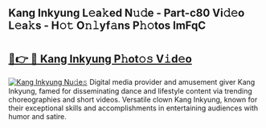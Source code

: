 ## Kang Inkyung L𝚎a𝚔ed N𝚞𝚍e - Part-c80 Vi𝚍𝚎o L𝚎a𝚔s - H𝚘𝚝 O𝚗𝚕yf𝚊ns P𝚑𝚘tos lmFqC

# <h2><a href="http://kfdj68.oniu.top/?m=Kang+Inkyung">🔗👉 🔴 Kang Inkyung P𝚑ot𝚘𝚜 V𝚒d𝚎o</a></h2>

[![Kang Inkyung Nu𝚍e𝚜](https://i.imgur.com/0qMVB7G.gif)](http://kfdj68.oniu.top/?m=Kang+Inkyung)
Digital media provider and amusement giver Kang Inkyung, famed for disseminating dance and lifestyle content via trending choreographies and short videos. Versatile clown Kang Inkyung, known for their exceptional skills and accomplishments in entertaining audiences with humor and satire.  
